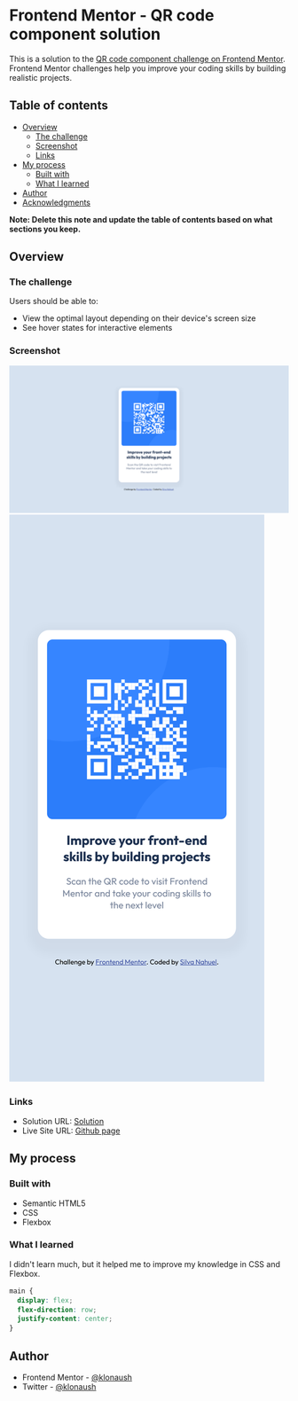 # Frontend Mentor - QR code component solution

This is a solution to the [QR code component challenge on Frontend Mentor](https://www.frontendmentor.io/challenges/qr-code-component-iux_sIO_H). Frontend Mentor challenges help you improve your coding skills by building realistic projects. 

## Table of contents

- [Overview](#overview)
  - [The challenge](#the-challenge)
  - [Screenshot](#screenshot)
  - [Links](#links)
- [My process](#my-process)
  - [Built with](#built-with)
  - [What I learned](#what-i-learned)
- [Author](#author)
- [Acknowledgments](#acknowledgments)

**Note: Delete this note and update the table of contents based on what sections you keep.**

## Overview

### The challenge

Users should be able to:

- View the optimal layout depending on their device's screen size
- See hover states for interactive elements

### Screenshot

![Alt text](./design/screenshot.png)
![Alt text](./design/screenshot2.png)

### Links

- Solution URL: [Solution](https://www.frontendmentor.io/solutions/qr-code-using-css-flexbox-ZT55tELH3J)
- Live Site URL: [Github page](https://klonaush.github.io/qr-code-component/)

## My process

### Built with

- Semantic HTML5
- CSS
- Flexbox


### What I learned

I didn't learn much, but it helped me to improve my knowledge in CSS and Flexbox.

```css
main {
  display: flex;
  flex-direction: row;
  justify-content: center;
}
```

## Author

- Frontend Mentor - [@klonaush](https://www.frontendmentor.io/profile/klonaush)
- Twitter - [@klonaush](https://www.twitter.com/klonaush)
